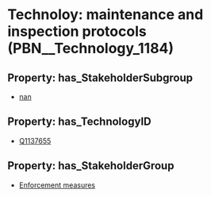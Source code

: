 # Technoloy: __maintenance and inspection protocols__ (PBN__Technology_1184)

## Property: has_StakeholderSubgroup

* [nan](PBN__TechSubgroup_7)

## Property: has_TechnologyID

* [Q1137655](Q1137655)

## Property: has_StakeholderGroup

* [Enforcement measures](PBN__TechGroup_7)

